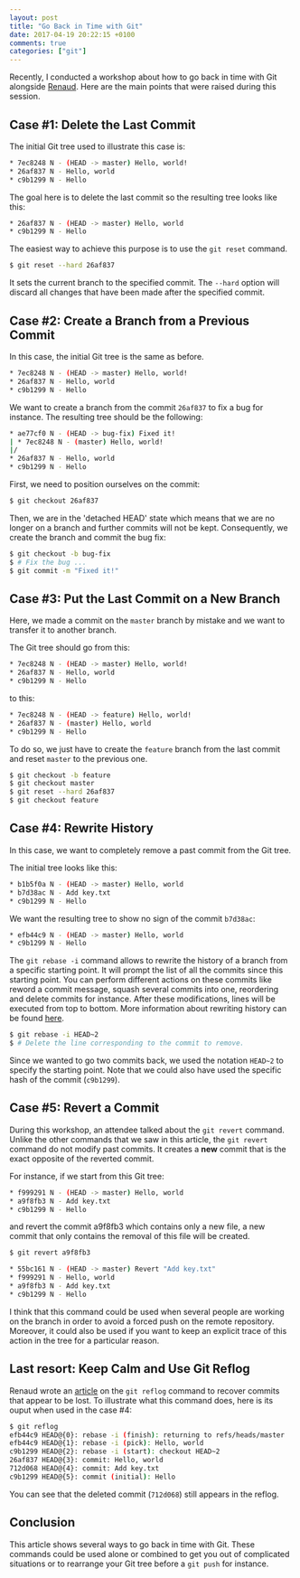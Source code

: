 ```yaml
---
layout: post
title: "Go Back in Time with Git"
date: 2017-04-19 20:22:15 +0100
comments: true
categories: ["git"]
---
```


Recently, I conducted a workshop about how to go back in time with Git alongside [Renaud](https://twitter.com/rnowif). Here are the main points that were raised during this session.

<!-- more -->

## Case #1: Delete the Last Commit

The initial Git tree used to illustrate this case is:

```bash
* 7ec8248 N - (HEAD -> master) Hello, world!
* 26af837 N - Hello, world
* c9b1299 N - Hello
```

The goal here is to delete the last commit so the resulting tree looks like this:

```bash
* 26af837 N - (HEAD -> master) Hello, world
* c9b1299 N - Hello
```

The easiest way to achieve this purpose is to use the `git reset` command.

```bash
$ git reset --hard 26af837
```

It sets the current branch to the specified commit. The `--hard` option will discard all changes that have been made after the specified commit.

## Case #2: Create a Branch from a Previous Commit

In this case, the initial Git tree is the same as before.

```bash
* 7ec8248 N - (HEAD -> master) Hello, world!
* 26af837 N - Hello, world
* c9b1299 N - Hello
```

We want to create a branch from the commit `26af837` to fix a bug for instance. The resulting tree should be the following:

```bash
* ae77cf0 N - (HEAD -> bug-fix) Fixed it!
| * 7ec8248 N - (master) Hello, world!
|/  
* 26af837 N - Hello, world
* c9b1299 N - Hello
```

First, we need to position ourselves on the commit:

```bash
$ git checkout 26af837
```

Then, we are in the 'detached HEAD' state which means that we are no longer on a branch and further commits will not be kept. Consequently, we create the branch and commit the bug fix:

```bash
$ git checkout -b bug-fix
$ # Fix the bug ...
$ git commit -m "Fixed it!"
```

## Case #3: Put the Last Commit on a New Branch

Here, we made a commit on the `master` branch by mistake and we want to transfer it to another branch.

The Git tree should go from this:

```bash
* 7ec8248 N - (HEAD -> master) Hello, world!
* 26af837 N - Hello, world
* c9b1299 N - Hello
```

to this:

```bash
* 7ec8248 N - (HEAD -> feature) Hello, world!
* 26af837 N - (master) Hello, world
* c9b1299 N - Hello
```

To do so, we just have to create the `feature` branch from the last commit and reset `master` to the previous one.

```bash
$ git checkout -b feature
$ git checkout master
$ git reset --hard 26af837
$ git checkout feature
```

## Case #4: Rewrite History

In this case, we want to completely remove a past commit from the Git tree.

The initial tree looks like this:

```bash
* b1b5f0a N - (HEAD -> master) Hello, world
* b7d38ac N - Add key.txt
* c9b1299 N - Hello
```

We want the resulting tree to show no sign of the commit `b7d38ac`:

```bash
* efb44c9 N - (HEAD -> master) Hello, world
* c9b1299 N - Hello
```

The `git rebase -i` command allows to rewrite the history of a branch from a specific starting point. It will prompt the list of all the commits since this starting point. You can perform different actions on these commits like reword a commit message, squash several commits into one, reordering and delete commits for instance. After these modifications, lines will be executed from top to bottom. More information about rewriting history can be found [here](https://git-scm.com/book/en/v2/Git-Tools-Rewriting-History).

```bash
$ git rebase -i HEAD~2
$ # Delete the line corresponding to the commit to remove.
```

Since we wanted to go two commits back, we used the notation `HEAD~2` to specify the starting point. Note that we could also have used the specific hash of the commit (`c9b1299`).

## Case #5: Revert a Commit

During this workshop, an attendee talked about the `git revert` command. Unlike the other commands that we saw in this article, the `git revert` command do not modify past commits. It creates a **new** commit that is the exact opposite of the reverted commit.

For instance, if we start from this Git tree:

```bash
* f999291 N - (HEAD -> master) Hello, world
* a9f8fb3 N - Add key.txt
* c9b1299 N - Hello
```

and revert the commit a9f8fb3 which contains only a new file, a new commit that only contains the removal of this file will be created.

```bash
$ git revert a9f8fb3
```

```bash
* 55bc161 N - (HEAD -> master) Revert "Add key.txt"
* f999291 N - Hello, world
* a9f8fb3 N - Add key.txt
* c9b1299 N - Hello
```

I think that this command could be used when several people are working on the branch in order to avoid a forced push on the remote repository. Moreover, it could also be used if you want to keep an explicit trace of this action in the tree for a particular reason.

## Last resort: Keep Calm and Use Git Reflog

Renaud wrote an [article](https://blog.crafties.fr/2017/04/11/git-reflog/) on the `git reflog` command to recover commits that appear to be lost. To illustrate what this command does, here is its ouput when used in the case #4:

```bash
$ git reflog
efb44c9 HEAD@{0}: rebase -i (finish): returning to refs/heads/master
efb44c9 HEAD@{1}: rebase -i (pick): Hello, world
c9b1299 HEAD@{2}: rebase -i (start): checkout HEAD~2
26af837 HEAD@{3}: commit: Hello, world
712d068 HEAD@{4}: commit: Add key.txt
c9b1299 HEAD@{5}: commit (initial): Hello
```

You can see that the deleted commit (`712d068`) still appears in the reflog.

## Conclusion

This article shows several ways to go back in time with Git. These commands could be used alone or combined to get you out of complicated situations or to rearrange your Git tree before a `git push` for instance.

